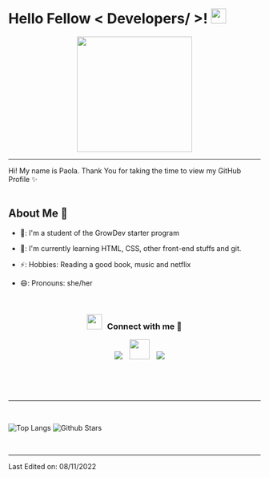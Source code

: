 <h1> Hello Fellow < Developers/ >! <img src = "https://raw.githubusercontent.com/MartinHeinz/MartinHeinz/master/wave.gif" width = 30px> </h1>

<p align="center">
  <img src="https://gifs.eco.br/wp-content/uploads/2022/02/gifs-do-gatinho-digitando-22.gif" height="230"/>
</p>
<hr>


<div size='20px'> Hi! My name is Paola. Thank You for taking the time to view my GitHub Profile &#10024;
</div>

<br>

<h2> About Me &#129499 </h2>



- 🏫: I'm a student of the GrowDev starter program

- 🌱: I'm currently learning HTML, CSS, other front-end stuffs and git.

- ⚡: Hobbies: Reading a good book, music and netflix

- 😄: Pronouns: she/her



<br/>
<h3 align="center" > <img src="https://media.giphy.com/media/iY8CRBdQXODJSCERIr/giphy.gif" width="30" height="30" style="margin-right: 10px;">Connect with me 🤝 </h3>

<p align="center">

 <div align="center"  class="icons-social" style="margin-left: 10px;">
        <a style="margin-left: 10px;"  target="_blank" href="https://www.linkedin.com/in/paola-albarnaz-/">
			<img src="https://img.icons8.com/doodle/40/000000/linkedin--v2.png" ></a>
        <a style="margin-left: 10px;" target="_blank" href="https://github.com/palbarnaz">
		<img src="https://cdn.iconscout.com/icon/free/png-256/web-earth-online-market-planet-search-secure-1-9563.png" width="40" height="40"></a>
        <a style="margin-left: 10px;" target="_blank" href="https://www.instagram.com/paolalbarnz/">
			<img src="https://img.icons8.com/doodle/40/000000/instagram-new--v2.png"></a>
      </div>

</p>
<br>
<br>
  <br>
  

-----
<br>

![Top Langs](https://github-readme-stats.vercel.app/api/top-langs/?username=palbarnaz&theme=tokyonight) ![Github Stars](https://github-readme-stats.vercel.app/api?username=palbarnaz&show_icons=true&locale=en&count_private=true&hide_rank=true&custom_title=My%20GitHub%20Stats&disable_animations=true&theme=tokyonight)



<br>


-----


Last Edited on: 08/11/2022
